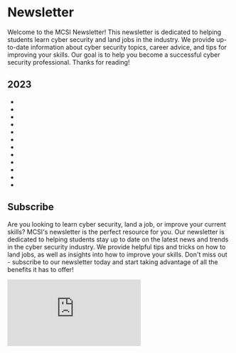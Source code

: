 # Newsletter

Welcome to the MCSI Newsletter! This newsletter is dedicated to helping students learn cyber security and land jobs in the industry. We provide up-to-date information about cyber security topics, career advice, and tips for improving your skills. Our goal is to help you become a successful cyber security professional. Thanks for reading!

## 2023

- [](learn-how-to-become-an-ethical-hacker)
- [](learn-how-to-create-business-connections-and-access-unlimited-opportunities)
- [](how-to-impress-hiring-managers-and-win-first-place-in-the-job-race)
- [](the-value-of-certifications-in-2023-and-beyond)
- [](learn-how-to-conquer-the-complexities-of-cyber-security-with-an-audacious-mindset)
- [](how-do-i-stay-motivated-and-passionate-about-cyber-security)
- [](what-skills-must-you-master-if-you-want-to-excel-as-a-soc-analyst)
- [](three-master-level-methods-to-unlock-the-most-difficult-areas-of-cyber-security)
- [](learn-how-to-secure-your-personal-devices-and-improve-your-cyber-skills)
- [](five-bad-habits-that-are-sabotaging-your-cyber-security-progress)
- [](five-ways-to-build-a-portfolio-that-attracts-recruiters-and-wins-jobs)
- [](a-proven-method-for-finding-a-cyber-mentor-and-accelerating-your-career)

## Subscribe

Are you looking to learn cyber security, land a job, or improve your current skills? MCSI's newsletter is the perfect resource for you. Our newsletter is dedicated to helping students stay up to date on the latest news and trends in the cyber security industry. We provide helpful tips and tricks on how to land jobs, as well as insights into how to improve your skills. Don't miss out - subscribe to our newsletter today and start taking advantage of all the benefits it has to offer!

<iframe src="https://newsletter.mosse-institute.com/embed" style="background:white;" frameborder="0" scrolling="no"></iframe>